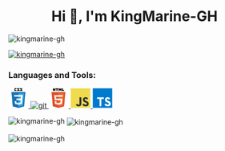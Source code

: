 <h1 align="center">Hi 👋, I'm KingMarine-GH</h1>
<p align="left"> <img src="https://komarev.com/ghpvc/?username=kingmarine-gh&label=Profile%20views&color=0e75b6&style=flat" alt="kingmarine-gh" /> </p>

<p align="left"> <a href="https://github.com/ryo-ma/github-profile-trophy"><img src="https://github-profile-trophy.vercel.app/?username=kingmarine-gh" alt="kingmarine-gh" /></a> </p>


<h3 align="left">Languages and Tools:</h3>
<p align="left"> <a href="https://www.w3schools.com/css/" target="_blank"> <img src="https://raw.githubusercontent.com/devicons/devicon/master/icons/css3/css3-original-wordmark.svg" alt="css3" width="40" height="40"/> </a> <a href="https://git-scm.com/" target="_blank"> <img src="https://www.vectorlogo.zone/logos/git-scm/git-scm-icon.svg" alt="git" width="40" height="40"/> </a> <a href="https://www.w3.org/html/" target="_blank"> <img src="https://raw.githubusercontent.com/devicons/devicon/master/icons/html5/html5-original-wordmark.svg" alt="html5" width="40" height="40"/> </a> <a href="https://developer.mozilla.org/en-US/docs/Web/JavaScript" target="_blank"> <img src="https://raw.githubusercontent.com/devicons/devicon/master/icons/javascript/javascript-original.svg" alt="javascript" width="40" height="40"/> </a> <a href="https://www.typescriptlang.org/" target="_blank"> <img src="https://raw.githubusercontent.com/devicons/devicon/master/icons/typescript/typescript-original.svg" alt="typescript" width="40" height="40"/> </a> </p>

<p><img align="left" src="https://github-readme-stats.vercel.app/api/top-langs?username=kingmarine-gh&show_icons=true&locale=en&layout=compact" alt="kingmarine-gh" /></p>

<p>&nbsp;<img align="center" src="https://github-readme-stats.vercel.app/api?username=kingmarine-gh&show_icons=true&locale=en" alt="kingmarine-gh" /></p>

<p><img align="center" src="https://github-readme-streak-stats.herokuapp.com/?user=kingmarine-gh&" alt="kingmarine-gh" /></p>
